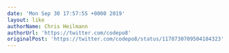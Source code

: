 ```yaml
---
date: 'Mon Sep 30 17:57:55 +0000 2019'
layout: like
authorName: Chris Heilmann
authorUrl: 'https://twitter.com/codepo8'
originalPost: 'https://twitter.com/codepo8/status/1178730709504184323'
---
```

